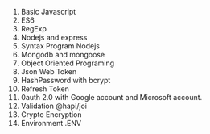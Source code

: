1. Basic Javascript
2. ES6
3. RegExp
4. Nodejs and express
5. Syntax Program Nodejs
6. Mongodb and mongoose
7. Object Oriented Programing
8. Json Web Token
9. HashPassword with bcrypt
10. Refresh Token
11. 0auth 2.0 with Google account and Microsoft account.
12. Validation @hapi/joi
13. Crypto Encryption
14. Environment .ENV